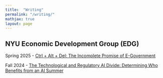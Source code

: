 ```yaml
---
title:  "Writing"
permalink: "/writing/"
mathjax: true
layout: page
---
```

## NYU Economic Development Group (EDG)

Spring 2025 - [Ctrl + Alt + Del: The Incomplete Promise of E-Government](/stuff%20included/Ctrl%20+%20Alt%20+%20Del_%20The%20Incomplete%20Promise%20of%20E-Government.pdf)

Fall 2024 - [The Technological and Regulatory AI Divide: Determining Who Benefits from an AI Summer](https://www.nyusternedg.org/editorial/the-technological-and-regulatory-ai-divide-determining-who-benefits-from-an-ai-summer)


